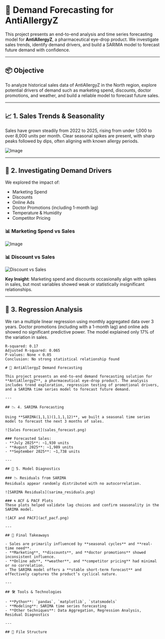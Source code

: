 # 💊 Demand Forecasting for AntiAllergyZ

This project presents an end-to-end analysis and time series forecasting model for **AntiAllergyZ**, a pharmaceutical eye-drop product. We investigate sales trends, identify demand drivers, and build a SARIMA model to forecast future demand with confidence.

---

## 📦 Objective

To analyze historical sales data of AntiAllergyZ in the North region, explore potential drivers of demand such as marketing spend, discounts, doctor promotions, and weather, and build a reliable model to forecast future sales.

---

## 📈 1. Sales Trends & Seasonality

Sales have grown steadily from 2022 to 2025, rising from under 1,000 to over 8,000 units per month. Clear seasonal spikes are present, with sharp peaks followed by dips, often aligning with known allergy periods.

![Image](https://github.com/user-attachments/assets/d37379ac-8f15-41f7-b7b8-9fcf76a9774f)

---

## 🧠 2. Investigating Demand Drivers

We explored the impact of:
- Marketing Spend
- Discounts
- Online Ads
- Doctor Promotions (including 1-month lag)
- Temperature & Humidity
- Competitor Pricing

### 📊 Marketing Spend vs Sales
![Image](https://github.com/user-attachments/assets/7cc0c7c1-51d5-40a7-8f38-9a8bfed7136d)

### 📊 Discount vs Sales
![Discount vs Sales](discount_vs_sales.png)

**Key Insight**: Marketing spend and discounts occasionally align with spikes in sales, but most variables showed weak or statistically insignificant relationships.

---

## 🧪 3. Regression Analysis

We ran a multiple linear regression using monthly aggregated data over 3 years. Doctor promotions (including with a 1-month lag) and online ads showed no significant predictive power. The model explained only 17% of the variation in sales.

```text
R-squared: 0.17
Adjusted R-squared: 0.065
P-values: None < 0.05
Conclusion: No strong statistical relationship found

# 💊 AntiAllergyZ Demand Forecasting

This project presents an end-to-end demand forecasting solution for **AntiAllergyZ**, a pharmaceutical eye-drop product. The analysis includes trend exploration, regression testing of promotional drivers, and a SARIMA time series model to forecast future demand.

---

## 📉 4. SARIMA Forecasting

Using **SARIMA(1,1,1)(1,1,1,12)**, we built a seasonal time series model to forecast the next 3 months of sales.

![Sales Forecast](sales_forecast.png)

### Forecasted Sales:
- **July 2025**: ~1,930 units  
- **August 2025**: ~1,989 units  
- **September 2025**: ~1,738 units  

---

## 📎 5. Model Diagnostics

### 📉 Residuals from SARIMA  
Residuals appear randomly distributed with no autocorrelation.

![SARIMA Residuals](sarima_residuals.png)

### 🌀 ACF & PACF Plots  
These plots helped validate lag choices and confirm seasonality in the SARIMA model.

![ACF and PACF](acf_pacf.png)

---

## 📌 Final Takeaways

- Sales are primarily influenced by **seasonal cycles** and **real-time need**.
- **Marketing**, **discounts**, and **doctor promotions** showed inconsistent influence.
- **Online ads**, **weather**, and **competitor pricing** had minimal or no correlation.
- The SARIMA model offers a **stable short-term forecast** and effectively captures the product’s cyclical nature.

---

## 🛠️ Tools & Technologies

- **Python**: `pandas`, `matplotlib`, `statsmodels`
- **Modeling**: SARIMA time series forecasting
- **Other techniques**: Data Aggregation, Regression Analysis, Residual Diagnostics

---

## 📂 File Structure

